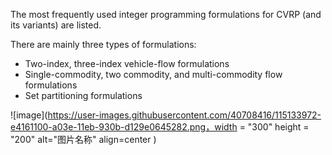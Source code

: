 The most frequently used integer programming formulations for CVRP (and its variants) are listed.

There are mainly three types of formulations:

- Two-index, three-index vehicle-flow formulations
- Single-commodity, two commodity, and multi-commodity flow formulations
- Set partitioning formulations

![image](https://user-images.githubusercontent.com/40708416/115133972-e4161100-a03e-11eb-930b-d129e0645282.png，width = "300" height = "200" alt="图片名称" align=center )
